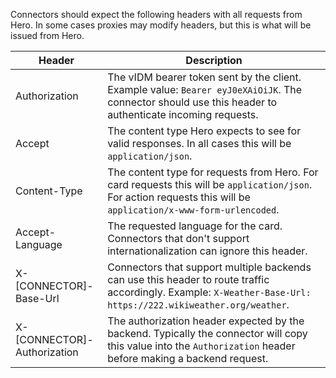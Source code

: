 Connectors should expect the following headers with all requests from Hero. In some cases proxies may modify headers, but this is what will be issued from Hero.

Header | Description 
------------ | -------------
Authorization | The vIDM bearer token sent by the client. Example value: `Bearer eyJ0eXAiOiJK`. The connector should use this header to authenticate incoming requests.
Accept | The content type Hero expects to see for valid responses. In all cases this will be `application/json`.
Content-Type | The content type for requests from Hero. For card requests this will be `application/json`. For action requests this will be `application/x-www-form-urlencoded`.
Accept-Language | The requested language for the card. Connectors that don't support internationalization can ignore this header.
X-[CONNECTOR]-Base-Url | Connectors that support multiple backends can use this header to route traffic accordingly. Example: `X-Weather-Base-Url: https://222.wikiweather.org/weather`.
X-[CONNECTOR]-Authorization | The authorization header expected by the backend. Typically the connector will copy this value into the `Authorization` header before making a backend request.